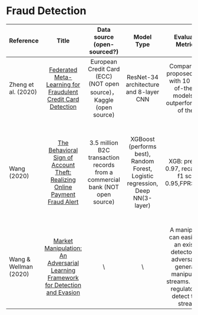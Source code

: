 # Fraud Detection

| Reference | Title | Data source (open-sourced?) | Model Type | Evaluation Metric(s) | Time Span | Primary Research Problem | Venue |
| --------------- | :-----------: | :-----------: | :-----------: | :--------------: | :-----------: | :-----------: | :--------------: |
| Zheng et al. (2020) | [Federated Meta-Learning for Fraudulent Credit Card Detection](https://www.ijcai.org/Proceedings/2020/642) | European Credit Card (ECC) (NOT open source)，Kaggle (open source) | ResNet-34 architecture and 8-layer CNN | Compared the proposed model with 10 state-of-the-art models and outperformed all of them. | \ | Fraudulent credit card detection | IJCAI-20 | 
| Wang (2020) | [The Behavioral Sign of Account Theft: Realizing Online Payment Fraud Alert](https://www.ijcai.org/Proceedings/2020/636) | 3.5 million B2C transaction records from a commercial bank (NOT open source) | XGBoost (performs best), Random Forest, Logistic regression, Deep NN(3-layer) | XGB: precision 0.97, recall 0.92, f1 score 0.95,FPR:0.0005 | 01/04/2017- 30/06/2017 | Ex-ante fraud detection, input historical transaction sequence (17 user-features and 37 online payment features), output risk score | IJCAI-20 |
| Wang & Wellman (2020) | [Market Manipulation: An Adversarial Learning Framework for Detection and Evasion](https://www.ijcai.org/Proceedings/2020/638) | \ | \ | A manipulator can easily fool an existing detector with adversarially generated manipulation streams. But our regulator can detect these streams | \ | Employ an adversarial learning framework which can generate market manipulating streams | IJCAI-20 |

